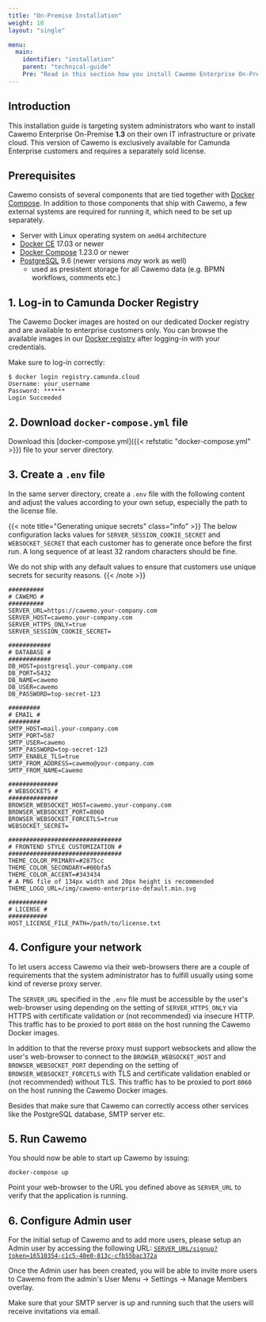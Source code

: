 ```yaml
---
title: "On-Premise Installation"
weight: 10
layout: "single"

menu:
  main:
    identifier: "installation"
    parent: "technical-guide"
    Pre: "Read in this section how you install Cawemo Enterprise On-Premise."
---
```


## Introduction

This installation guide is targeting system administrators who want to install Cawemo Enterprise On-Premise **1.3** on their own IT infrastructure or private cloud. This version of Cawemo is exclusively available for Camunda Enterprise customers and requires a separately sold license.

## Prerequisites

Cawemo consists of several components that are tied together with [Docker Compose](https://docs.docker.com/compose/). In addition to those components that ship with Cawemo, a few external systems are required for running it, which need to be set up separately.

- Server with Linux operating system on `amd64` architecture
- [Docker CE](https://docs.docker.com/install/) 17.03 or newer
- [Docker Compose](https://docs.docker.com/compose/) 1.23.0 or newer
- [PostgreSQL](https://www.postgresql.org/) 9.6 (newer versions _may_ work as well)
  - used as presistent storage for all Cawemo data (e.g. BPMN workflows, comments etc.)

## 1. Log-in to Camunda Docker Registry

The Cawemo Docker images are hosted on our dedicated Docker registry and are available to enterprise customers only. You can browse the available images in our [Docker registry](https://registry.camunda.cloud) after logging-in with your credentials.

Make sure to log-in correctly:

```
$ docker login registry.camunda.cloud
Username: your_username
Password: ******
Login Succeeded
```

## 2. Download `docker-compose.yml` file

Download this [docker-compose.yml]({{< refstatic "docker-compose.yml" >}}) file to your server directory.

## 3. Create a `.env` file

In the same server directory, create a `.env` file with the following content and adjust the values according to your own setup, especially the path to the license file.

{{< note title="Generating unique secrets" class="info" >}}
The below configuration lacks values for `SERVER_SESSION_COOKIE_SECRET` and `WEBSOCKET_SECRET` that each customer has to generate once before the first run. A long sequence of at least 32 random characters should be fine.

We do not ship with any default values to ensure that customers use unique secrets for security reasons.
{{< /note >}}

```
##########
# CAWEMO #
##########
SERVER_URL=https://cawemo.your-company.com
SERVER_HOST=cawemo.your-company.com
SERVER_HTTPS_ONLY=true
SERVER_SESSION_COOKIE_SECRET=

############
# DATABASE #
############
DB_HOST=postgresql.your-company.com
DB_PORT=5432
DB_NAME=cawemo
DB_USER=cawemo
DB_PASSWORD=top-secret-123

#########
# EMAIL #
#########
SMTP_HOST=mail.your-company.com
SMTP_PORT=587
SMTP_USER=cawemo
SMTP_PASSWORD=top-secret-123
SMTP_ENABLE_TLS=true
SMTP_FROM_ADDRESS=cawemo@your-company.com
SMTP_FROM_NAME=Cawemo

##############
# WEBSOCKETS #
##############
BROWSER_WEBSOCKET_HOST=cawemo.your-company.com
BROWSER_WEBSOCKET_PORT=8060
BROWSER_WEBSOCKET_FORCETLS=true
WEBSOCKET_SECRET=

################################
# FRONTEND STYLE CUSTOMIZATION #
################################
THEME_COLOR_PRIMARY=#2875cc
THEME_COLOR_SECONDARY=#00bfa5
THEME_COLOR_ACCENT=#343434
# A PNG file of 134px width and 20px height is recommended
THEME_LOGO_URL=/img/cawemo-enterprise-default.min.svg

###########
# LICENSE #
###########
HOST_LICENSE_FILE_PATH=/path/to/license.txt
```

## 4. Configure your network

To let users access Cawemo via their web-browsers there are a couple of requirements that the system administrator has to fulfill usually using some kind of reverse proxy server.

The `SERVER_URL` specified in the `.env` file must be accessible by the user's web-browser using depending on the setting of `SERVER_HTTPS_ONLY` via HTTPS with certificate validation or (not recommended) via insecure HTTP. This traffic has to be proxied to port `8080` on the host running the Cawemo Docker images.

In addition to that the reverse proxy must support websockets and allow the user's web-browser to connect to the `BROWSER_WEBSOCKET_HOST` and `BROWSER_WEBSOCKET_PORT` depending on the setting of `BROWSER_WEBSOCKET_FORCETLS` with TLS and certificate validation enabled or (not recommended) without TLS. This traffic has to be proxied to port `8060` on the host running the Cawemo Docker images.

Besides that make sure that Cawemo can correctly access other services like the PostgreSQL database, SMTP server etc.

## 5. Run Cawemo

You should now be able to start up Cawemo by issuing:

```
docker-compose up
```

Point your web-browser to the URL you defined above as `SERVER_URL` to verify that the application is running.

## 6. Configure Admin user

For the initial setup of Cawemo and to add more users, please setup an Admin user by accessing the following URL: [`SERVER_URL/signup?token=16510354-c1c5-40e0-813c-cfb55bac372a`](https://cawemo.your-company.com/signup?token=16510354-c1c5-40e0-813c-cfb55bac372a)

Once the Admin user has been created, you will be able to invite more users to Cawemo from the admin's User Menu -> Settings -> Manage Members overlay.

Make sure that your SMTP server is up and running such that the users will receive invitations via email.
